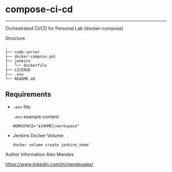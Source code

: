 # compose-ci-cd

---------------

Orchestrated CI/CD for Personal Lab (docker-compose)

Structure


```shell
.
├── code-server
├── docker-compose.yml
├── jenkins
│   └── Dockerfile
├── LICENSE
├── .env
└── README.md
```

## Requirements

* `.env` file:
  
  `.env` example content:
  
  ```shell
  WORKSPACE="${HOME}/workspace"
  ```

* Jenkins Docker Volume:

  ```shell
  docker volume create jenkins_home`
  ```

Author Information
Alex Mendes

<https://www.linkedin.com/in/mendesalex/>
